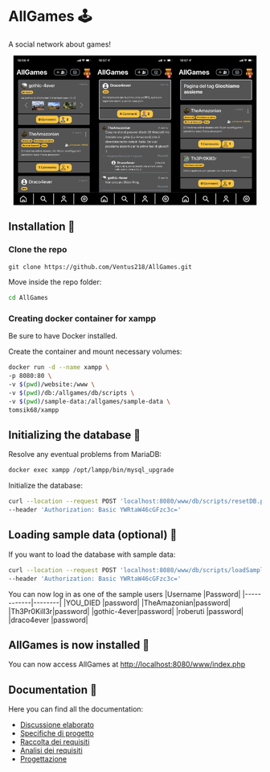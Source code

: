 # **AllGames** 🕹️
A social network about games!

<div style="display: flex; justify-content: center">
    <img style="width: 32%;" src="doc/img/screen3.PNG" alt="Screenshot home">
    <img style="width: 32%;" src="doc/img/screen2.PNG" alt="Screenshot post">
    <img style="width: 32%;" src="doc/img/screen1.PNG" alt="Screenshot tags">
</div>

## Installation 🔧

### Clone the repo
```console
git clone https://github.com/Ventus218/AllGames.git
```

Move inside the repo folder:
```sh
cd AllGames
```

### Creating docker container for xampp
Be sure to have Docker installed.

Create the container and mount necessary volumes:
```sh
docker run -d --name xampp \
-p 8080:80 \
-v $(pwd)/website:/www \
-v $(pwd)/db:/allgames/db/scripts \
-v $(pwd)/sample-data:/allgames/sample-data \
tomsik68/xampp
```

## Initializing the database 🐬
Resolve any eventual problems from MariaDB:
```sh
docker exec xampp /opt/lampp/bin/mysql_upgrade
```

Initialize the database:
```sh
curl --location --request POST 'localhost:8080/www/db/scripts/resetDB.php' \
--header 'Authorization: Basic YWRtaW46cGFzc3c='
```

## Loading sample data (optional) 💾
If you want to load the database with sample data:
```sh
curl --location --request POST 'localhost:8080/www/db/scripts/loadSampleDB.php' \
--header 'Authorization: Basic YWRtaW46cGFzc3c='
```

You can now log in as one of the sample users
|Username    |Password|
|------------|--------|
|YOU_DIED    |password|
|TheAmazonian|password|
|Th3Pr0Kill3r|password|
|gothic-4ever|password|
|roberuti    |password|
|draco4ever  |password|

## AllGames is now installed 🎉
You can now access AllGames at [http://localhost:8080/www/index.php](http://localhost:8080/www/index.php)

## Documentation 📖

Here you can find all the documentation:
- [Discussione elaborato](doc/Discussione-elaborato.md)
- [Specifiche di progetto](doc/specifiche_progetto.pdf)
- [Raccolta dei requisiti](doc/Requisiti.md)
- [Analisi dei requisiti](doc/Analisi.md)
- [Progettazione](doc/Progettazione.md)
